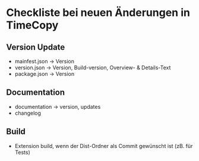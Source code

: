 # Checkliste bei neuen Änderungen in TimeCopy

## Version Update
- mainfest.json -> Version
- version.json -> Version, Build-version, Overview- & Details-Text 
- package.json -> Version

## Documentation
- documentation -> version, updates
- changelog

## Build
- Extension build, wenn der Dist-Ordner als Commit gewünscht ist (zB. für Tests)